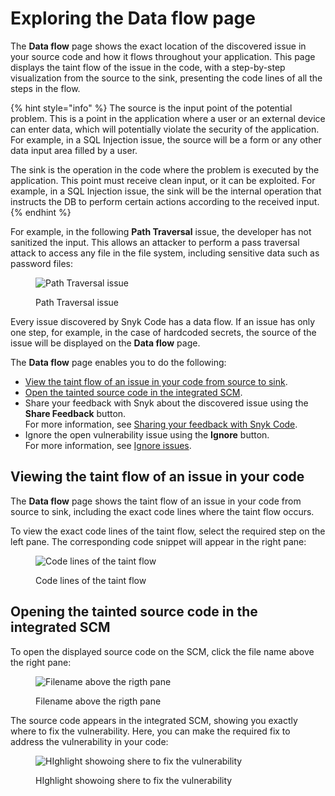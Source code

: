 # Exploring the Data flow page

The **Data flow** page shows the exact location of the discovered issue in your source code and how it flows throughout your application. This page displays the taint flow of the issue in the code, with a step-by-step visualization from the source to the sink, presenting the code lines of all the steps in the flow.

{% hint style="info" %}
The source is the input point of the potential problem. This is a point in the application where a user or an external device can enter data, which will potentially violate the security of the application. For example, in a SQL Injection issue, the source will be a form or any other data input area filled by a user.

The sink is the operation in the code where the problem is executed by the application. This point must receive clean input, or it can be exploited. For example, in a SQL Injection issue, the sink will be the internal operation that instructs the DB to perform certain actions according to the received input.
{% endhint %}

For example, in the following **Path Traversal** issue, the developer has not sanitized the input. This allows an attacker to perform a pass traversal attack to access any file in the file system, including sensitive data such as password files:

<figure><img src="../../../../.gitbook/assets/Snyk Code - Results - Issues - Data flow page - Example.png" alt="Path Traversal issue"><figcaption><p>Path Traversal issue</p></figcaption></figure>

Every issue discovered by Snyk Code has a data flow. If an issue has only one step, for example, in the case of hardcoded secrets, the source of the issue will be displayed on the **Data flow** page.

The **Data flow** page enables you to do the following:

* [View the taint flow of an issue in your code from source to sink](exploring-the-data-flow-page.md#viewing-the-taint-flow-of-an-issue-in-your-code).
* [Open the tainted source code in the integrated SCM](exploring-the-data-flow-page.md#opening-the-tainted-source-code-in-the-integrated-scm).
* Share your feedback with Snyk about the discovered issue using the **Share Feedback** button.\
  For more information, see [Sharing your feedback with Snyk Code](../sharing-your-feedback-with-snyk-code.md).
* Ignore the open vulnerability issue using the **Ignore** button.\
  For more information, see [Ignore issues](https://docs.snyk.io/features/fixing-and-prioritizing-issues/issue-management/ignore-issues).

## **Viewing the taint flow of an issue in your code**

The **Data flow** page shows the taint flow of an issue in your code from source to sink, including the exact code lines where the taint flow occurs.

To view the exact code lines of the taint flow, select the required step on the left pane. The corresponding code snippet will appear in the right pane:

<figure><img src="../../../../.gitbook/assets/Snyk Code - Results - Issues - Data flow page - Example - Selecting step.png" alt="Code lines of the taint flow"><figcaption><p>Code lines of the taint flow</p></figcaption></figure>

## **Opening the tainted source code in the integrated SCM**

To open the displayed source code on the SCM, click the file name above the right pane:

<figure><img src="../../../../.gitbook/assets/Snyk Code - Results - Issues - Data flow page - Source code link.png" alt="Filename above the rigth pane"><figcaption><p>Filename above the rigth pane</p></figcaption></figure>

The source code appears in the integrated SCM, showing you exactly where to fix the vulnerability. Here, you can make the required fix to address the vulnerability in your code:

<figure><img src="../../../../.gitbook/assets/Snyk Code - Results - Issues - Data flow page - Source code - in SCM.png" alt="HIghlight showoing shere to fix the vulnerability"><figcaption><p>HIghlight showoing shere to fix the vulnerability</p></figcaption></figure>
